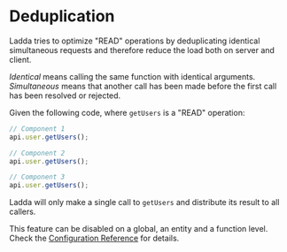 # Deduplication

Ladda tries to optimize "READ" operations by deduplicating identical
simultaneous requests and therefore reduce the load both on server and
client.

*Identical* means calling the same function with identical arguments.
<br>
*Simultaneous* means that another call has been made before the first
call has been resolved or rejected.

Given the following code, where `getUsers` is a "READ" operation:

```javascript
// Component 1
api.user.getUsers();

// Component 2
api.user.getUsers();

// Component 3
api.user.getUsers();
```

Ladda will only make a single call to `getUsers` and distribute its
result to all callers.


This feature can be disabled on a global, an entity and a function
level. Check the [Configuration Reference](/docs/basics/Configuration.md) for details.
